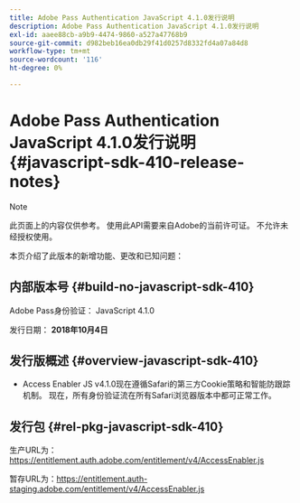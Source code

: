 ```yaml
---
title: Adobe Pass Authentication JavaScript 4.1.0发行说明
description: Adobe Pass Authentication JavaScript 4.1.0发行说明
exl-id: aaee88cb-a9b9-4474-9860-a527a47768b9
source-git-commit: d982beb16ea0db29f41d0257d8332fd4a07a84d8
workflow-type: tm+mt
source-wordcount: '116'
ht-degree: 0%

---
```


# Adobe Pass Authentication JavaScript 4.1.0发行说明 {#javascript-sdk-410-release-notes}

>[!NOTE]
>
>此页面上的内容仅供参考。 使用此API需要来自Adobe的当前许可证。 不允许未经授权使用。

本页介绍了此版本的新增功能、更改和已知问题：

## 内部版本号 {#build-no-javascript-sdk-410}

Adobe Pass身份验证： JavaScript 4.1.0

发行日期： **2018年10月4日**


## 发行版概述 {#overview-javascript-sdk-410}

* Access Enabler JS v4.1.0现在遵循Safari的第三方Cookie策略和智能防跟踪机制。 现在，所有身份验证流在所有Safari浏览器版本中都可正常工作。


## 发行包 {#rel-pkg-javascript-sdk-410}

生产URL为：https://entitlement.auth.adobe.com/entitlement/v4/AccessEnabler.js

暂存URL为：https://entitlement.auth-staging.adobe.com/entitlement/v4/AccessEnabler.js
